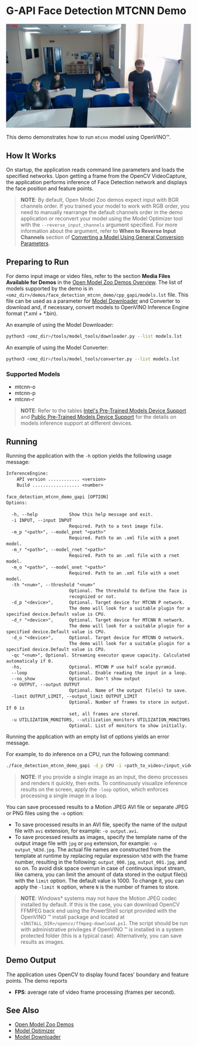 # G-API Face Detection MTCNN Demo

![example](./fdmtcnn.jpg)

This demo demonstrates how to run `mtcnn` model using OpenVINO&trade;.

## How It Works

On startup, the application reads command line parameters and loads the specified networks.
Upon getting a frame from the OpenCV VideoCapture, the application performs inference of Face Detection network and displays the face position and feature points.

> **NOTE**: By default, Open Model Zoo demos expect input with BGR channels order. If you trained your model to work with RGB order, you need to manually rearrange the default channels order in the demo application or reconvert your model using the Model Optimizer tool with the `--reverse_input_channels` argument specified. For more information about the argument, refer to **When to Reverse Input Channels** section of [Converting a Model Using General Conversion Parameters](https://docs.openvinotoolkit.org/latest/_docs_MO_DG_prepare_model_convert_model_Converting_Model_General.html).

## Preparing to Run

For demo input image or video files, refer to the section **Media Files Available for Demos** in the [Open Model Zoo Demos Overview](../../README.md).
The list of models supported by the demo is in `<omz_dir>/demos/face_detection_mtcnn_demo/cpp_gapi/models.lst` file.
This file can be used as a parameter for [Model Downloader](../../../tools/model_tools/README.md) and Converter to download and, if necessary, convert models to OpenVINO Inference Engine format (\*.xml + \*.bin).

An example of using the Model Downloader:

```sh
python3 <omz_dir>/tools/model_tools/downloader.py --list models.lst
```

An example of using the Model Converter:

```sh
python3 <omz_dir>/tools/model_tools/converter.py --list models.lst
```

### Supported Models

* mtcnn-o
* mtcnn-p
* mtcnn-r

> **NOTE**: Refer to the tables [Intel's Pre-Trained Models Device Support](../../../models/intel/device_support.md) and [Public Pre-Trained Models Device Support](../../../models/public/device_support.md) for the details on models inference support at different devices.

## Running

Running the application with the `-h` option yields the following usage message:

```
InferenceEngine:
    API version ............ <version>
    Build .................. <number>

face_detection_mtcnn_demo_gapi [OPTION]
Options:

  -h, --help            Show this help message and exit.
  -i INPUT, --input INPUT
                        Required. Path to a test image file.
  -m_p "<path>", --model_pnet "<path>"
                        Required. Path to an .xml file with a pnet model.
  -m_r "<path>", --model_rnet "<path>"
                        Required. Path to an .xml file with a rnet model.
  -m_o "<path>", --model_onet "<path>"
                        Required. Path to an .xml file with a onet model.
  -th "<num>", --threshold "<num>"
                        Optional. The threshold to define the face is
                        recognized or not.
  -d_p "<device>",      Optional. Target device for MTCNN P network.
                        The demo will look for a suitable plugin for a specified device.Default value is CPU.
  -d_r "<device>",      Optional. Target device for MTCNN R network.
                        The demo will look for a suitable plugin for a specified device.Default value is CPU.
  -d_o "<device>",      Optional. Target device for MTCNN O network.
                        The demo will look for a suitable plugin for a specified device.Default value is CPU.
  -qc "<num>", Optional. Streaming executor queue capacity. Calculated automaticaly if 0.
  -hs,                  Optional. MTCNN P use half scale pyramid.
  --loop                Optional. Enable reading the input in a loop.
  --no_show             Optional. Don't show output
  -o OUTPUT, --output OUTPUT
                        Optional. Name of the output file(s) to save.
  -limit OUTPUT_LIMIT, --output_limit OUTPUT_LIMIT
                        Optional. Number of frames to store in output. If 0 is
                        set, all frames are stored.
  -u UTILIZATION_MONITORS, --utilization_monitors UTILIZATION_MONITORS
                        Optional. List of monitors to show initially.
```

Running the application with an empty list of options yields an error message.

For example, to do inference on a CPU, run the following command:

```sh
./face_detection_mtcnn_demo_gapi -d_p CPU -i <path_to_video>/input_video.mp4 -m_p mtcnn-p.xml -m_o mtcnn-o.xml -m_r mtcnn-r.xml
```

>**NOTE**: If you provide a single image as an input, the demo processes and renders it quickly, then exits. To continuously visualize inference results on the screen, apply the `-loop` option, which enforces processing a single image in a loop.

You can save processed results to a Motion JPEG AVI file or separate JPEG or PNG files using the `-o` option:

* To save processed results in an AVI file, specify the name of the output file with `avi` extension, for example: `-o output.avi`.
* To save processed results as images, specify the template name of the output image file with `jpg` or `png` extension, for example: `-o output_%03d.jpg`. The actual file names are constructed from the template at runtime by replacing regular expression `%03d` with the frame number, resulting in the following: `output_000.jpg`, `output_001.jpg`, and so on.
To avoid disk space overrun in case of continuous input stream, like camera, you can limit the amount of data stored in the output file(s) with the `limit` option. The default value is 1000. To change it, you can apply the `-limit N` option, where `N` is the number of frames to store.

>**NOTE**: Windows\* systems may not have the Motion JPEG codec installed by default. If this is the case, you can download OpenCV FFMPEG back end using the PowerShell script provided with the OpenVINO &trade; install package and located at `<INSTALL_DIR>/opencv/ffmpeg-download.ps1`. The script should be run with administrative privileges if OpenVINO &trade; is installed in a system protected folder (this is a typical case). Alternatively, you can save results as images.

## Demo Output

The application uses OpenCV to display found faces' boundary and feature points.
The demo reports

* **FPS**: average rate of video frame processing (frames per second).

## See Also

* [Open Model Zoo Demos](../../README.md)
* [Model Optimizer](https://docs.openvinotoolkit.org/latest/_docs_MO_DG_Deep_Learning_Model_Optimizer_DevGuide.html)
* [Model Downloader](../../../tools/model_tools/README.md)

